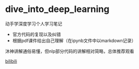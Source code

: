 # dive_into_deep_learning

动手学深度学习个人学习笔记

- 官方代码的复现以及纠错
- 根据pdf课件给出自己理解（在ipynb文件中以markdown记录）


沐神讲解通俗易懂，但nlp部分代码的讲解相对简略，总体推荐观看

[bilibili](https://www.bilibili.com/video/BV1if4y147hS/) 
